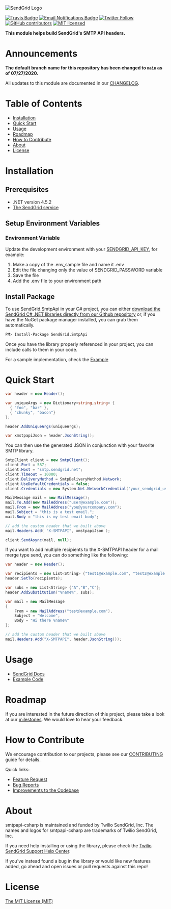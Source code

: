 ![SendGrid Logo](https://uiux.s3.amazonaws.com/2016-logos/email-logo%402x.png)

[![Travis Badge](https://travis-ci.org/sendgrid/smtpapi-csharp.svg?branch=master)](https://travis-ci.org/sendgrid/smtpapi-csharp)
[![Email Notifications Badge](https://dx.sendgrid.com/badge/csharp)](https://dx.sendgrid.com/newsletter/csharp)
[![Twitter Follow](https://img.shields.io/twitter/follow/sendgrid.svg?style=social&label=Follow)](https://twitter.com/sendgrid)
[![GitHub contributors](https://img.shields.io/github/contributors/sendgrid/smtpapi-csharp.svg)](https://github.com/sendgrid/smtpapi-csharp/graphs/contributors)
[![MIT licensed](https://img.shields.io/badge/license-MIT-blue.svg)](./LICENSE.md)

**This module helps build SendGrid's SMTP API headers.**

# Announcements
**The default branch name for this repository has been changed to `main` as of 07/27/2020.**

All updates to this module are documented in our [CHANGELOG](https://github.com/sendgrid/smtpapi-csharp/blob/master/CHANGELOG.md).

# Table of Contents
- [Installation](#installation)
- [Quick Start](#quick-start)
- [Usage](#usage)
- [Roadmap](#roadmap)
- [How to Contribute](#contribute)
- [About](#about)
- [License](#license)

<a name="installation"></a>
# Installation

## Prerequisites

- .NET version 4.5.2
- [The SendGrid service](https://sendgrid.com/free?source=smtpapi-csharp)

## Setup Environment Variables

### Environment Variable

Update the development environment with your [SENDGRID_API_KEY](https://app.sendgrid.com/settings/api_keys), for example:

1. Make a copy of the .env_sample file and name it .env
2. Edit the file changing only the value of SENDGRID_PASSWORD variable
3. Save the file
4. Add the .env file to your environment path

## Install Package

To use SendGrid.SmtpApi in your C# project, you can either <a href="https://github.com/sendgrid/smtpapi-csharp.git">download the SendGrid C# .NET libraries directly from our Github repository</a> or, if you have the NuGet package manager installed, you can grab them automatically.

```bash
PM> Install-Package SendGrid.SmtpApi
```

Once you have the library properly referenced in your project, you can include calls to them in your code.

For a sample implementation, check the [Example](https://github.com/sendgrid/smtpapi-csharp/blob/master/Smtpapi/Example/Program.cs)

<a name="quick-start"></a>
# Quick Start

```csharp
var header = new Header();

var uniqueArgs = new Dictionary<string,string> {
  { "foo", "bar" },
  { "chunky", "bacon"}
};

header.AddUniqueArgs(uniqueArgs);

var xmstpapiJson = header.JsonString();
```
You can then use the generated JSON in conjunction with your favorite SMTP library.

```csharp
SmtpClient client = new SmtpClient();
client.Port = 587;
client.Host = "smtp.sendgrid.net";
client.Timeout = 10000;
client.DeliveryMethod = SmtpDeliveryMethod.Network;
client.UseDefaultCredentials = false;
client.Credentials = new System.Net.NetworkCredential("your_sendgrid_username","your_sendgrid_password");

MailMessage mail = new MailMessage();
mail.To.Add(new MailAddress("user@example.com"));
mail.From = new MailAddress("you@yourcompany.com");
mail.Subject = "this is a test email.";
mail.Body = "this is my test email body";

// add the custom header that we built above
mail.Headers.Add( "X-SMTPAPI", xmstpapiJson );

client.SendAsync(mail, null);
```

If you want to add multiple recipients to the X-SMTPAPI header for a mail merge type send, you can do something like the following:

```csharp
var header = new Header();

var recipients = new List<String> {"test1@example.com", "test2@example.com", "test3@example.com"};
header.SetTo(recipients);

var subs = new List<String> {"A","B","C"};
header.AddSubstitution("%name%", subs);

var mail = new MailMessage
{
    From = new MailAddress("test@example.com"),
    Subject = "Welcome",
    Body = "Hi there %name%"
};

// add the custom header that we built above
mail.Headers.Add("X-SMTPAPI", header.JsonString());
```

<a name="usage"></a>
# Usage

- [SendGrid Docs](https://sendgrid.com/docs/API_Reference/SMTP_API/index.html)
- [Example Code](https://github.com/sendgrid/smtpapi-csharp/blob/master/Smtpapi/Example/Program.cs)

<a name="roadmap"></a>
# Roadmap

If you are interested in the future direction of this project, please take a look at our [milestones](https://github.com/sendgrid/smtpapi-csharp/milestones). We would love to hear your feedback.

<a name="contribute"></a>
# How to Contribute

We encourage contribution to our projects, please see our [CONTRIBUTING](https://github.com/sendgrid/smtpapi-csharp/blob/master/CONTRIBUTING.md) guide for details.

Quick links:

- [Feature Request](https://github.com/sendgrid/smtpapi-csharp/blob/master/CONTRIBUTING.md)
- [Bug Reports](https://github.com/sendgrid/smtpapi-csharp/blob/master/CONTRIBUTING.md#submit-a-bug-report)
- [Improvements to the Codebase](https://github.com/sendgrid/smtpapi-csharp/blob/master/CONTRIBUTING.md#improvements-to-the-codebase)

<a name="about"></a>
# About

smtpapi-csharp is maintained and funded by Twilio SendGrid, Inc. The names and logos for smtpapi-csharp are trademarks of Twilio SendGrid, Inc.

If you need help installing or using the library, please check the [Twilio SendGrid Support Help Center](https://support.sendgrid.com).

If you've instead found a bug in the library or would like new features added, go ahead and open issues or pull requests against this repo!

<a name="license"></a>
# License
[The MIT License (MIT)](LICENSE.md)
